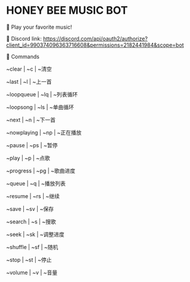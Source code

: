 # HONEY BEE MUSIC BOT

🐝 Play your favorite music!

🐝 Discord link: https://discord.com/api/oauth2/authorize?client_id=990374096363716608&permissions=2182441984&scope=bot

🐝 Commands
<p>~clear | ~c | ~清空 </p>
<p>~last | ~l | ~上一首 </p>
<p>~loopqueue | ~lq | ~列表循环 </p>
<p>~loopsong | ~ls | ~单曲循环 </p>
<p>~next | ~n | ~下一首 </p>
<p>~nowplaying | ~np | ~正在播放 </p>
<p>~pause | ~ps | ~暂停 </p>
<p>~play | ~p | ~点歌 </p>
<p>~progress | ~pg | ~歌曲进度 </p>
<p>~queue | ~q | ~播放列表 </p>
<p>~resume | ~rs | ~继续 </p>
<p>~save | ~sv | ~保存 </p>
<p>~search | ~s | ~搜歌 </p>
<p>~seek | ~sk | ~调整进度 </p>
<p>~shuffle | ~sf | ~随机 </p>
<p>~stop | ~st | ~停止 </p>
<p>~volume | ~v | ~音量 </p>
